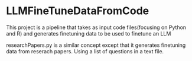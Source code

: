 # LLMFineTuneDataFromCode
This project is a pipeline that takes as input code files(focusing on Python and R) and generates finetuning data to be used to finetune an LLM

researchPapers.py is a similar concept except that it generates finetuning data from reserach papers. Using a list of questions in a text file. 
